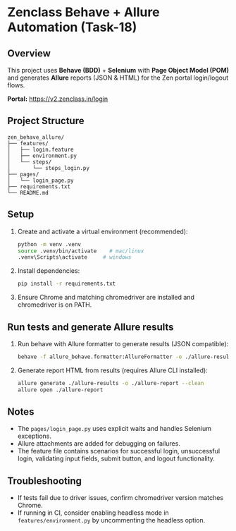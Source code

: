 # Zenclass Behave + Allure Automation (Task-18)

## Overview
This project uses **Behave (BDD)** + **Selenium** with **Page Object Model (POM)** and generates **Allure** reports (JSON & HTML) for the Zen portal login/logout flows.

**Portal:** https://v2.zenclass.in/login

## Project Structure
```
zen_behave_allure/
├── features/
│   ├── login.feature
│   ├── environment.py
│   └── steps/
│       └── steps_login.py
├── pages/
│   └── login_page.py
├── requirements.txt
└── README.md
```

## Setup
1. Create and activate a virtual environment (recommended):
   ```bash
   python -m venv .venv
   source .venv/bin/activate    # mac/linux
   .venv\Scripts\activate     # windows
   ```
2. Install dependencies:
   ```bash
   pip install -r requirements.txt
   ```
3. Ensure Chrome and matching chromedriver are installed and chromedriver is on PATH.

## Run tests and generate Allure results
1. Run behave with Allure formatter to generate results (JSON compatible):
   ```bash
   behave -f allure_behave.formatter:AllureFormatter -o ./allure-results features
   ```
2. Generate report HTML from results (requires Allure CLI installed):
   ```bash
   allure generate ./allure-results -o ./allure-report --clean
   allure open ./allure-report
   ```

## Notes
- The `pages/login_page.py` uses explicit waits and handles Selenium exceptions.
- Allure attachments are added for debugging on failures.
- The feature file contains scenarios for successful login, unsuccessful login, validating input fields, submit button, and logout functionality.

## Troubleshooting
- If tests fail due to driver issues, confirm chromedriver version matches Chrome.
- If running in CI, consider enabling headless mode in `features/environment.py` by uncommenting the headless option.
